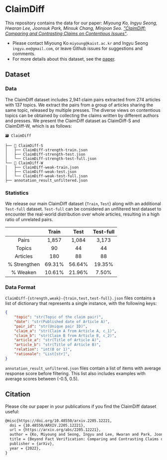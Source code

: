 # ClaimDiff

This repository contains the data for our paper: *Miyoung Ko, Ingyu Seong, Hwaran Lee, Joonsuk Park, Minsuk Chang, Minjoon Seo. ["ClaimDiff: Comparing and Contrasting Claims on Contentious Issues"](https://arxiv.org/abs/2205.12221)*.

- Please contact Miyoung Ko `miyoung@kaist.ac.kr` and Ingyu Seong `ingyu.ee@gmail.com`, or leave Github issues for suggestions and comments.
- For more details about this dataset, see the [paper](https://arxiv.org/abs/2205.12221).

## Dataset

### Data

The ClaimDiff dataset includes 2,941 claim pairs extracted from 274 articles with 137 topics. We extract the pairs from a group of articles sharing the same topic, released by multiple presses. The diverse views on contentious topics can be obtained by collecting the claims written by different authors and presses. We present the ClaimDiff dataset as ClaimDiff-S and ClaimDiff-W, which is as follows:

```
🗃 ClaimDiff

├── 📁 ClaimDiff-S
│   ├── ClaimDiff-strength-train.json
│   ├── ClaimDiff-strength-test.json
│   └── ClaimDiff-strength-test-full.json
└── 📁 ClaimDiff-W
│   ├── ClaimDiff-weak-train.json
│   ├── ClaimDiff-weak-test.json
│   └── ClaimDiff-weak-test-full.json
├── annotation_result_unfiltered.json
```

### Statistics
We release our main ClaimDiff dataset {`Train`, `Test`} along with an additional `Test-full` dataset. `Test-full` can be considered an unfiltered test dataset to encounter the real-world distribution over whole articles, resulting in a high ratio of unrelated pairs.


|              |  Train |  Test  | Test-full |
|:------------:|:------:|:------:|:---------:|
|     Pairs    |  1,857 |  1,084 |   3,173   |
|    Topics    |   90   |   44   |     44    |
|   Articles   |   180  |   88   |     88    |
| % Strengthen | 69.31% | 56.64% |   19.35%  |
|   % Weaken   | 10.61% | 21.96% |   7.50%   |

### Data Format

`ClaimDiff-{strength,weak}-{train,test,test-full}.json` files contains a list of dictionary that represents a single instance, with the following keys:

```json
{
	"topic": "str(Topic of the claim pair)",
	"date": "str(Published date of Article A)",
	"pair_id": "str(Unique pair ID)",
	"claim_a": "str(Claim A from Article A, c_1)",
	"claim_b": "str(Claim B from Article B, c_2)",
	"article_a": "str(Title of Article A)",
	"article_b": "str(Title of Article B)",
	"relation": "int(0 or 1)",
	"rationale": "List[str]",
}
```
`annotation_result_unfiltered.json` files contain a list of items with average response score before filtering. This list also includes examples with average scores between (-0.5, 0.5).

## Citation


Please cite our paper in your publications if you find the ClaimDiff dataset useful:

```latex
@misc{https://doi.org/10.48550/arxiv.2205.12221,
  doi = {10.48550/ARXIV.2205.12221},  
  url = {https://arxiv.org/abs/2205.12221}, 
  author = {Ko, Miyoung and Seong, Ingyu and Lee, Hwaran and Park, Joonsuk and Chang, Minsuk and Seo, Minjoon},
  title = {Beyond Fact Verification: Comparing and Contrasting Claims on Contentious Topics}, 
  publisher = {arXiv},
  year = {2022},
}
```


